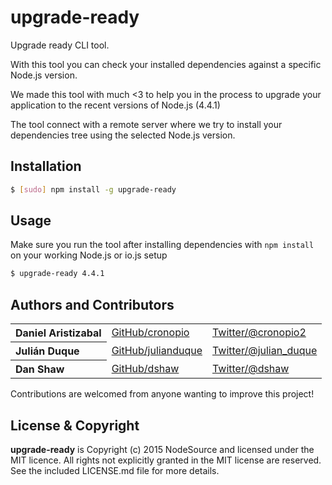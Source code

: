 upgrade-ready
=============

Upgrade ready CLI tool.

With this tool you can check your installed dependencies against a specific Node.js version.

We made this tool with much <3 to help you in the process to upgrade your application to the recent versions of Node.js (4.4.1)

The tool connect with a remote server where we try to install your dependencies tree using the selected Node.js version.

## Installation

``` bash
$ [sudo] npm install -g upgrade-ready
```

## Usage

Make sure you run the tool after installing dependencies with `npm install` on your working Node.js or io.js setup

``` bash
$ upgrade-ready 4.4.1
```

## Authors and Contributors

<table><tbody>
<tr><th align="left">Daniel Aristizabal</th><td><a href="https://github.com/cronopio">GitHub/cronopio</a></td><td><a href="http://twitter.com/cronopio2">Twitter/@cronopio2</a></td></tr>
<tr><th align="left">Julián Duque</th><td><a href="https://github.com/julianduque">GitHub/julianduque</a></td><td><a href="http://twitter.com/julian_duque">Twitter/@julian_duque</a></td></tr>
<tr><th align="left">Dan Shaw</th><td><a href="https://github.com/dshaw">GitHub/dshaw</a></td><td><a href="http://twitter.com/dshaw">Twitter/@dshaw</a></td></tr>
</tbody></table>

Contributions are welcomed from anyone wanting to improve this project!

## License & Copyright

**upgrade-ready** is Copyright (c) 2015 NodeSource and licensed under the MIT licence. All rights not explicitly granted in the MIT license are reserved. See the included LICENSE.md file for more details.
